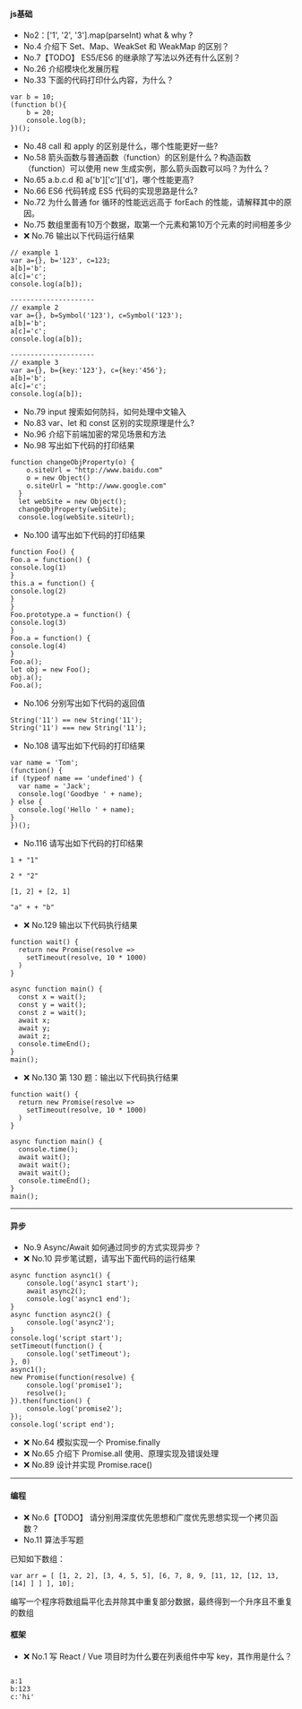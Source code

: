 #### js基础
* No2：['1', '2', '3'].map(parseInt) what & why ?
* No.4 介绍下 Set、Map、WeakSet 和 WeakMap 的区别？
* No.7【TODO】 ES5/ES6 的继承除了写法以外还有什么区别？
* No.26 介绍模块化发展历程
* No.33 下面的代码打印什么内容，为什么？
```
var b = 10;
(function b(){
    b = 20;
    console.log(b); 
})();
```
* No.48 call 和 apply 的区别是什么，哪个性能更好一些?
* No.58 箭头函数与普通函数（function）的区别是什么？构造函数（function）可以使用 new 生成实例，那么箭头函数可以吗？为什么？
* No.65 a.b.c.d 和 a['b']['c']['d']，哪个性能更高?
* No.66 ES6 代码转成 ES5 代码的实现思路是什么?
* No.72 为什么普通 for 循环的性能远远高于 forEach 的性能，请解释其中的原因。
* No.75 数组里面有10万个数据，取第一个元素和第10万个元素的时间相差多少
* ❌ No.76 输出以下代码运行结果
```
// example 1
var a={}, b='123', c=123;  
a[b]='b';
a[c]='c';  
console.log(a[b]);

---------------------
// example 2
var a={}, b=Symbol('123'), c=Symbol('123');  
a[b]='b';
a[c]='c';  
console.log(a[b]);

---------------------
// example 3
var a={}, b={key:'123'}, c={key:'456'};  
a[b]='b';
a[c]='c';  
console.log(a[b]);
```
* No.79 input 搜索如何防抖，如何处理中文输入
* No.83 var、let 和 const 区别的实现原理是什么?
* No.96 介绍下前端加密的常见场景和方法
* No.98 写出如下代码的打印结果
```
function changeObjProperty(o) {
    o.siteUrl = "http://www.baidu.com"
    o = new Object()
    o.siteUrl = "http://www.google.com"
  } 
  let webSite = new Object();
  changeObjProperty(webSite);
  console.log(webSite.siteUrl);
```
* No.100 请写出如下代码的打印结果
```
function Foo() {
Foo.a = function() {
console.log(1)
}
this.a = function() {
console.log(2)
}
}
Foo.prototype.a = function() {
console.log(3)
}
Foo.a = function() {
console.log(4)
}
Foo.a();
let obj = new Foo();
obj.a();
Foo.a();
```
* No.106 分别写出如下代码的返回值
```
String('11') == new String('11');
String('11') === new String('11');
```
* No.108 请写出如下代码的打印结果
```
var name = 'Tom';
(function() {
if (typeof name == 'undefined') {
  var name = 'Jack';
  console.log('Goodbye ' + name);
} else {
  console.log('Hello ' + name);
}
})();
```
* No.116 请写出如下代码的打印结果
```
1 + "1"

2 * "2"

[1, 2] + [2, 1]

"a" + + "b"
```
* ❌ No.129 输出以下代码执行结果
```
function wait() {
  return new Promise(resolve =>
    setTimeout(resolve, 10 * 1000)
  )
}

async function main() {
  const x = wait();
  const y = wait();
  const z = wait();
  await x;
  await y;
  await z;
  console.timeEnd();
}
main();
```
* ❌ No.130 第 130 题：输出以下代码执行结果
```
function wait() {
  return new Promise(resolve =>
    setTimeout(resolve, 10 * 1000)
  )
}

async function main() {
  console.time();
  await wait();
  await wait();
  await wait();
  console.timeEnd();
}
main();
```
---

#### 异步
* No.9 Async/Await 如何通过同步的方式实现异步？
* ❌ No.10 异步笔试题，请写出下面代码的运行结果
```
async function async1() {
    console.log('async1 start');
    await async2();
    console.log('async1 end');
}
async function async2() {
    console.log('async2');
}
console.log('script start');
setTimeout(function() {
    console.log('setTimeout');
}, 0)
async1();
new Promise(function(resolve) {
    console.log('promise1');
    resolve();
}).then(function() {
    console.log('promise2');
});
console.log('script end');
```
* ❌ No.64 模拟实现一个 Promise.finally
* ❌ No.65 介绍下 Promise.all 使用、原理实现及错误处理
* ❌ No.89 设计并实现 Promise.race()
---
#### 编程
* ❌ No.6【TODO】 请分别用深度优先思想和广度优先思想实现一个拷贝函数？
* No.11 算法手写题

已知如下数组：
```
var arr = [ [1, 2, 2], [3, 4, 5, 5], [6, 7, 8, 9, [11, 12, [12, 13, [14] ] ] ], 10];
```
编写一个程序将数组扁平化去并除其中重复部分数据，最终得到一个升序且不重复的数组































#### 框架
* ❌ No.1 写 React / Vue 项目时为什么要在列表组件中写 key，其作用是什么？




```

a:1
b:123
c:'hi'

```



